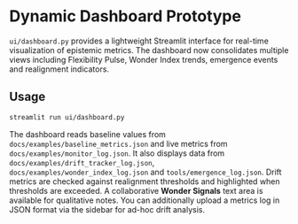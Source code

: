 # Dynamic Dashboard Prototype

`ui/dashboard.py` provides a lightweight Streamlit interface for real-time visualization of epistemic metrics. The dashboard now consolidates multiple views including Flexibility Pulse, Wonder Index trends, emergence events and realignment indicators.

## Usage

```bash
streamlit run ui/dashboard.py
```

The dashboard reads baseline values from `docs/examples/baseline_metrics.json` and live metrics from `docs/examples/monitor_log.json`.
It also displays data from `docs/examples/drift_tracker_log.json`, `docs/examples/wonder_index_log.json` and `tools/emergence_log.json`.
Drift metrics are checked against realignment thresholds and highlighted when thresholds are exceeded. A collaborative **Wonder Signals** text area is available for qualitative notes.
You can additionally upload a metrics log in JSON format via the sidebar for ad-hoc drift analysis.
